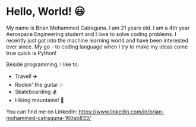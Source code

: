 # Hello, World! :smiley:
My name is Brian Mohammed Catraguna. I am 21 years old. I am a 4th year Aerospace Engineering student and I love to solve coding problems. I recently just got into the machine learning world and have been interested ever since. My go - to coding language when I try to make my ideas come true quick is Python!

Beside programming, I like to:
- Travel! :airplane:
- Rockin' the guitar :notes:
- Skateboarding :snowboarder:
- Hiking mountains! :mount_fuji:

You can find me on LinkedIn: https://www.linkedin.com/in/brian-mohammed-catraguna-160ab833/
